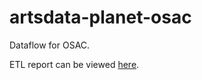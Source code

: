 # artsdata-planet-osac
Dataflow for OSAC.

ETL report can be viewed [here](https://docs.google.com/document/d/15pcxmLO5x3QSnxjGpxZ1_-qFdAvPK4p2u2-XclOu99I/edit?tab=t.0#heading=h.l05c128a4z2h).
